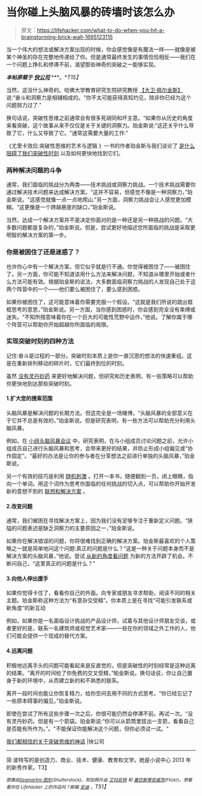 # 当你碰上头脑风暴的砖墙时该怎么办

> 原文：<https://lifehacker.com/what-to-do-when-you-hit-a-brainstorming-brick-wall-1695123115>

当一个伟大的想法或解决方案出现的时候，你会感觉像是有魔法一样——就像是被某个神圣的存在完整地传递给了你。但是通常最终发生的事情恰恰相反——我们在一个问题上挣扎和停滞不前，渴望那些神奇的突破之一能够实现。



***本帖原载于*** [***快公司***](http://www.fastcompany.com/3044316/work-smart/the-myths-we-all-believe-about-breakthrough-thinking) ***。**T15】*

当然，这没什么神奇的。哈佛大学教育研究生院研究教授 [【大卫·佩尔金斯】](https://www.gse.harvard.edu/faculty/david-perkins) 说:“奋斗和洞察力是相辅相成的。"你不太可能获得真知灼见，除非你已经为这个问题努力过了."

换句话说，突破性思维之前通常会有很多死胡同和坏主意。“如果你从历史的角度来看突破，这个故事从来不仅仅是关于关键的洞察力。珀金斯说:“这还关乎什么导致了它，什么又导致了它。"通常这需要大量的工作."

《尤里卡效应:突破性思维的艺术与逻辑 》一书的作者珀金斯与我们谈论了 [是什么阻碍了我们突破性时刻](https://lifehacker.com/why-creativity-blocks-happen-and-how-to-overcome-them-5940145) 以及如何更快地找到它们。

### 两种解决问题的斗争

通常，我们面临的挑战分为两类——技术挑战或洞察力挑战。一个技术挑战需要你通过解决技术问题来达成解决方案。“这并不容易，但感觉不像是一种洞察力，”珀金斯说。"这感觉就像一点一点地爬山."另一方面，洞察力挑战会让人感觉更加模糊。“这更像是一个跨越悬崖的缺口，”珀金斯说。

当然，达成一个解决方案并不是决定你面对的是一种还是另一种挑战的问题。“大多数问题都是复杂的，”珀金斯说。但是，尝试更好地描述您所面临的挑战是采取更明智的解决方案的第一步。

### 你是被困住了还是迷惑了？

也许你心中有一个解决方案，但它似乎就是行不通。你觉得被困住了——被困住了。另一方面，你可能不知道该用什么方法来解决问题，不知道从哪里开始或者什么方法可能有效。根据珀金斯的说法，大多数面临洞察力挑战的人发现自己处于这两个阵营中的一个——他们要么被困住了，要么感到困惑。

如果你被困住了，这可能意味着你需要克服一个假设。“这就是我们所说的跳出框框思考的意思，”珀金斯说。另一方面，当你感到困惑时，你会感到完全没有束缚或迷失。“不知所措意味着你在一个巨大的可能性荒野中运作，”他说。了解你属于哪个阵营可以帮助你开始超越你所面临的局限。

### 实现突破时刻的四种方法

记住:奋斗是过程的一部分。突破时刻本质上是你一直沉思的想法的快速重组。这是在重新排列移动的碎片时，它们最终到位的时刻。

虽然 [没有灵丹妙药](https://lifehacker.com/demystifying-the-muse-five-creativity-myths-you-should-1688503554) 来更好地解决问题，但研究和历史表明，有一些策略可以帮助你更快地到达那些突破时刻。

#### 1.扩大您的搜索范围

头脑风暴是解决问题的长期方法。但这完全是一场赌博。“头脑风暴的全部意义在于它并不总是有效的，”珀金斯说。但是研究表明，有一些方法可以帮助充分利用头脑风暴。

例如，在 [小组头脑风暴会议](https://lifehacker.com/a-better-way-to-group-brainstorm-1445054503) 中，研究表明，在与小组成员讨论问题之前，允许小组成员自己进行头脑风暴和思考，会带来更好的结果，并防止形成小组偏见或“协作固定”。“最好的办法是让你的参与者在分享想法之前进行单独的头脑风暴，”珀金斯说。

另一个有效的技巧是利用 [随机刺激](http://www.innovationmanagement.se/imtool-articles/how-to-generate-original-creative-ideas-with-random-word-stimulation/) 。打开一本书，随便翻到一页，闭上眼睛，指向一个单词。用这个词作为思考你面临的任何挑战的切入点，可以帮助你开始开发新的意想不到的 [联想和解决方案](http://www.fastcompany.com/explore/associations-and-solutions) 。

#### 2.改变问题

通常，我们被困在寻找解决方案上，因为我们没有足够专注于重新定义问题。“狭隘的问题表述是缺乏洞察力的主要原因之一，”珀金斯说。

如果你在解决错误的问题，你将很难找到正确的解决方案。珀金斯最喜欢的个人策略之一就是简单地问这个问题:真正的问题是什么？“这是一种关于问题本身而不是解决方案的头脑风暴，”他说。尝试 [从新的角度看问题](https://lifehacker.com/get-better-brainstorming-results-using-creative-analogi-1598129182) 为新的方法开辟了机会。不断问自己，“这里真正的问题是什么？”

#### 3.向他人伸出援手

如果你觉得卡住了，看看你自己的外面。向专家或朋友寻求帮助，阅读不同的相关主题。珀金斯称这种方法为“有意杂交受精”。你本质上是在寻找“可能引发联系或新角度”的新互动

例如，如果你是一名面临设计挑战的产品设计师，试着与其他设计师朋友交谈，或者更好的是，联系一名建筑师或视觉艺术家——一些在你的领域之外工作的人，他们可能会提供一个现成的替代方案。

#### 4.远离问题

积极地远离手头的问题可能看起来是反直觉的，但是突破性的时刻经常是这种远离的结果。“离开的时间给了你免费的交叉受精，”帕金斯说。换句话说，你让自己置身于新的环境中，从而建立新的和不熟悉的联系。

离开一段时间也能让你恢复精力，给你空间去用不同的方式思考。“你已经忘记了一些原本碍事的偏见，”珀金斯说。

即使在尝试了所有这些步骤一次之后，你很可能仍然会停滞不前。再试一次。“没有灵丹妙药。但是有一个箭袋。珀金斯说:“你可以从箭筒里拔出一支箭，看看自己是否能有所作为。”。"不能保证你能解决这个问题，但你必须试一试。"

[我们都相信的关于突破思维的神话](http://www.fastcompany.com/3044316/work-smart/the-myths-we-all-believe-about-breakthrough-thinking) |快公司

* * *

简·波特写的是创造力、商业、技术、健康、教育和文学。她是小说中心 2013 年的新秀作家。T3】

*<small>图像由</small>*[*<small>Seamartini 图形</small>*](http://www.shutterstock.com/pic-243936685/stock-vector-perplexed-confused-businessman-out-of-ideas-standing-alongside-a-pile-of-crumpled-paper-staring-at.html?src=u1v-2OL8YfbPaOj3fpFdXw-1-18)*<small>(Shutterstock)。附加照片由</small>* [*<small>艾玛凯特</small>*](https://www.flickr.com/photos/electronicxx/5334442029/) *<small>和</small>* [*<small>塞巴斯蒂安威茨</small>*](https://www.flickr.com/photos/wiertz/6952472683/)*<small>(Flickr)。想看看你在 Lifehacker 上的作品吗？邮箱</small>* [*<small>安迪</small>*](mailto:andy@lifehacker.com) *<small>。</small>T51】*